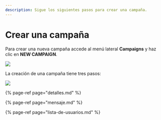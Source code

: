 ```yaml
---
description: Sigue los siguientes pasos para crear una campaña.
---
```


# Crear una campaña

Para crear una nueva campaña accede al menú lateral **Campaigns** y haz clic en **NEW CAMPAIGN**.

![](https://lh3.googleusercontent.com/6lTmdyKNwrg7vC1XuHMN4OULsl5aNkNgsHpnFjtm2-UZLhu9DUc1z9n4aUYJbaqZrKO-wHj3WjTfEkl8-VhJ8zoSa4NKykfQRPHBW2I7DnsGzChwTFyqwrzhYojSoSf0kHul8Bs6)

La creación de una campaña tiene tres pasos:

![](https://github.com/iciaparicio/variantes-origen/tree/169a87cd535336e6c183d673fef59f5462c5d585/.gitbook/assets/image%20%2830%29.png)

{% page-ref page="detalles.md" %}

{% page-ref page="mensaje.md" %}

{% page-ref page="lista-de-usuarios.md" %}

